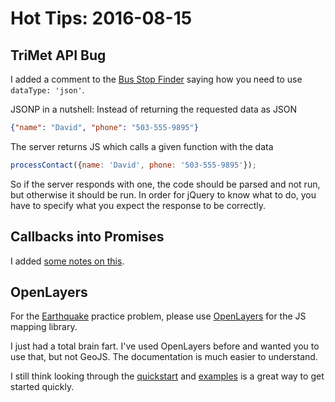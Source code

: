 # Hot Tips: 2016-08-15

## TriMet API Bug

I added a comment to the [Bus Stop Finder](/practice/bus-stop-finder.md) saying how you need to use `dataType: 'json'`.

JSONP in a nutshell:
Instead of returning the requested data as JSON

```json
{"name": "David", "phone": "503-555-9895"}
```

The server returns JS which calls a given function with the data

```js
processContact({name: 'David', phone: '503-555-9895'});
```

So if the server responds with one, the code should be parsed and not run, but otherwise it should be run.
In order for jQuery to know what to do, you have to specify what you expect the response to be correctly.

## Callbacks into Promises

I added [some notes on this](/notes/js-promises.md).

## OpenLayers

For the [Earthquake](/practice/earthquake.md) practice problem, please use [OpenLayers](http://openlayers.org) for the JS mapping library.

I just had a total brain fart.
I've used OpenLayers before and wanted you to use that, but not GeoJS.
The documentation is much easier to understand.

I still think looking through the [quickstart](http://openlayers.org/en/latest/doc/quickstart.html) and [examples](http://openlayers.org/en/latest/examples/) is a great way to get started quickly.
